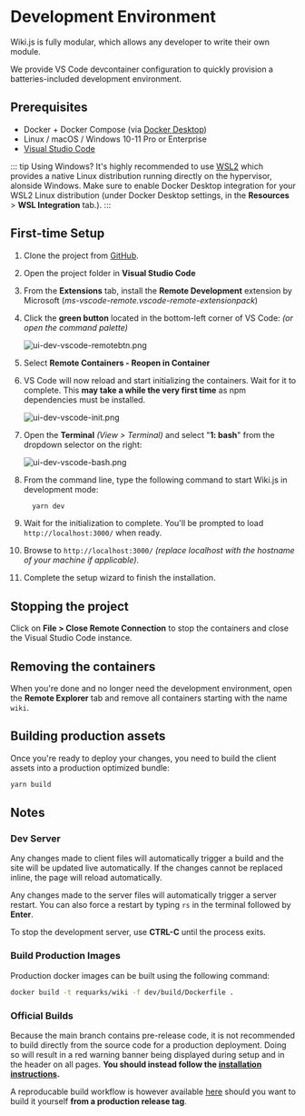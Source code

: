 # Development Environment

Wiki.js is fully modular, which allows any developer to write their own module.

We provide VS Code devcontainer configuration to quickly provision a batteries-included development environment.

## Prerequisites

* Docker + Docker Compose (via [Docker Desktop](https://www.docker.com/products/docker-desktop/))
* Linux / macOS / Windows 10-11 Pro or Enterprise
* [Visual Studio Code](https://code.visualstudio.com/)

::: tip Using Windows?
It's highly recommended to use [WSL2](https://docs.microsoft.com/en-us/windows/wsl/install) which provides a native Linux distribution running directly on the hypervisor, alonside Windows. Make sure to enable Docker Desktop integration for your WSL2 Linux distribution (under Docker Desktop settings, in the **Resources** > **WSL Integration** tab.).
:::

## First-time Setup
1. Clone the project from [GitHub](https://github.com/Requarks/wiki).
2. Open the project folder in **Visual Studio Code**
3. From the **Extensions** tab, install the **Remote Development** extension by Microsoft (*ms-vscode-remote.vscode-remote-extensionpack*)
4. Click the **green button** located in the bottom-left corner of VS Code: *(or open the command palette)*

	![ui-dev-vscode-remotebtn.png](/img/docs-dev-vscode-remotebtn.png)

5. Select **Remote Containers - Reopen in Container**
6. VS Code will now reload and start initializing the containers. Wait for it to complete. This **may take a while the very first time** as npm dependencies must be installed.

	![ui-dev-vscode-init.png](/img/docs-dev-vscode-init.png)

7. Open the **Terminal** *(View > Terminal)* and select "**1: bash**" from the dropdown selector on the right:

	![ui-dev-vscode-bash.png](/img/docs-dev-vscode-bash.png)

8. From the command line, type the following command to start Wiki.js in development mode:
    ```bash
      yarn dev
    ```
9. Wait for the initialization to complete. You'll be prompted to load `http://localhost:3000/` when ready.
9. Browse to `http://localhost:3000/` *(replace localhost with the hostname of your machine if applicable)*.
10. Complete the setup wizard to finish the installation.

## Stopping the project

Click on **File > Close Remote Connection** to stop the containers and close the Visual Studio Code instance.

## Removing the containers

When you're done and no longer need the development environment, open the **Remote Explorer** tab and remove all containers starting with the name `wiki`.

## Building production assets

Once you're ready to deploy your changes, you need to build the client assets into a production optimized bundle:

```bash
yarn build
```

## Notes

### Dev Server

Any changes made to client files will automatically trigger a build and the site will be updated live automatically. If the changes cannot be replaced inline, the page will reload automatically.

Any changes made to the server files will automatically trigger a server restart. You can also force a restart by typing `rs` in the terminal followed by **Enter**.

To stop the development server, use **CTRL-C** until the process exits.

### Build Production Images

Production docker images can be built using the following command:
```bash
docker build -t requarks/wiki -f dev/build/Dockerfile .
```

### Official Builds

Because the main branch contains pre-release code, it is not recommended to build directly from the source code for a production deployment. Doing so will result in a red warning banner being displayed during setup and in the header on all pages. **You should instead follow the [installation instructions](/docs/install).**

A reproducable build workflow is however available [here](https://github.com/requarks/wiki/blob/main/.github/workflows/build.yml) should you want to build it yourself **from a production release tag**.
